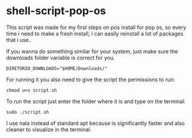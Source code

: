 # shell-script-pop-os

This script was made for my first steps on pos install for pop os, so every time i need to make a fresh install, i can easily reinstall a lot of packages that i use.

If you wanna do something similar for your system, just make sure the downloads folder variable is correct for you.
```
DIRETORIO_DOWNLOADS="$HOME/Downloads/"
```
For running it you also need to give the script the permissions to run:
```
chmod u+x script.sh
```
To run the script just enter the folder where it is and type on the terminal:
```
sudo ./script.sh
```
I use nala instead of standard apt because is significantly faster and also cleaner to visualize in the terminal.

